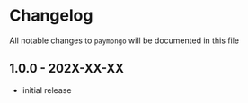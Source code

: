 # Changelog

All notable changes to `paymongo` will be documented in this file

## 1.0.0 - 202X-XX-XX

- initial release
